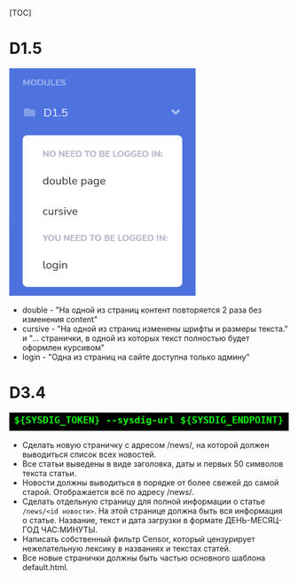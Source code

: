 [TOC]

# D1.5

![Alt text](./project/static/img/D1.5.png?raw=true "D1.5")

* double - "На одной из страниц контент повторяется 2 раза без изменения content"
* cursive - "На одной из страниц изменены шрифты и размеры текста." и "... странички, в одной из которых текст полностью будет оформлен курсивом"
* login - "Одна из страниц на сайте доступна только админу"

# D3.4

![Alt text](./project/static/img/D3.4.png?raw=true "D3.4")

* Сделать новую страничку с адресом /news/, на которой должен выводиться список всех новостей.
* Все статьи выведены в виде заголовка, даты и первых 50 символов текста статьи.
* Новости должны выводиться в порядке от более свежей до самой старой.
  Отображается всё по адресу /news/.
* Сделать отдельную страницу для полной информации о статье `/news/<id новости>`.
  На этой странице должна быть вся информация о статье.
  Название, текст и дата загрузки в формате ДЕНЬ-МЕСЯЦ-ГОД ЧАС:МИНУТЫ.
* Написать собственный фильтр Censor, который цензурирует нежелательную лексику в названиях и текстах статей.
* Все новые странички должны быть частью основного шаблона default.html.
